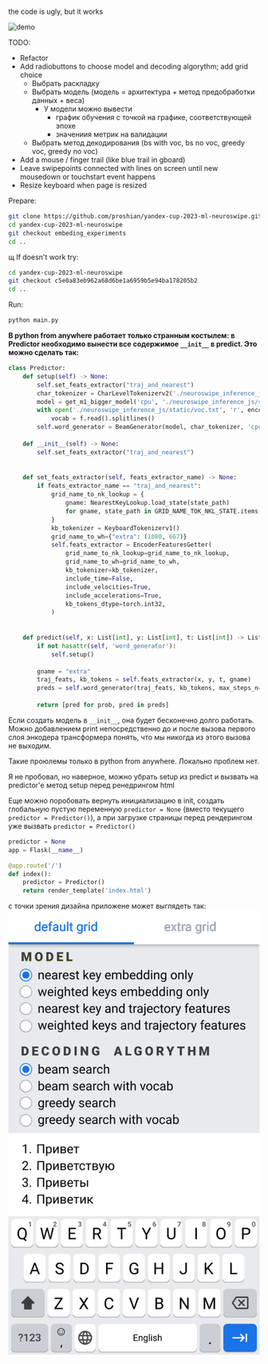 the code is ugly, but it works

![demo](https://github.com/proshian/yandex-cup-2023-ml-neuroswipe/assets/98213116/02a5c230-7eac-486e-b848-911adb1b4c2b)

TODO:
* Refactor
* Add radiobuttons to choose model and decoding algorythm; add grid choice
    * Выбрать раскладку
    * Выбрать модель (модель = архитектура + метод предобработки данных + веса)
        * У модели можно вывести
            * график обучения с точкой на графике, соответствующей эпохе
            * значениия метрик на валидации
    * Выбрать метод декодирования (bs with voc, bs no voc, greedy voc, greedy no voc)
* Add a mouse / finger trail (like blue trail in gboard)
* Leave swipepoints connected with lines on screen until new  mousedown or touchstart event happens
* Resize keyboard when page is resized

Prepare:
``` sh
git clone https://github.com/proshian/yandex-cup-2023-ml-neuroswipe.git
cd yandex-cup-2023-ml-neuroswipe
git checkout embeding_experiments
cd ..
```
щ
If doesn't work try:
``` sh
cd yandex-cup-2023-ml-neuroswipe
git checkout c5e0a83eb962a68d6be1a6959b5e94ba178205b2
cd ..
```

Run: 

``` sh
python main.py
```

**В python from anywhere работает только странным костылем: в Predictor необходимо вынести все содержимое `__init__` в predict. Это можно сделать так:**
``` python
class Predictor:
    def setup(self) -> None:
        self.set_feats_extractor("traj_and_nearest")
        char_tokenizer = CharLevelTokenizerv2('./neuroswipe_inference_js/static/voc.txt')
        model = get_m1_bigger_model('cpu', './neuroswipe_inference_js/static/m1_bigger_v2__2023_11_12__20_38_47__0.13129__greed_acc_0.86130__extra_l2_0_ls0_switch_2.pt')
        with open('./neuroswipe_inference_js/static/voc.txt', 'r', encoding='utf-8') as f:
            vocab = f.read().splitlines()
        self.word_generator = BeamGenerator(model, char_tokenizer, 'cpu', vocab, 34)

    def __init__(self) -> None:
        self.set_feats_extractor("traj_and_nearest")


    def set_feats_extractor(self, feats_extractor_name) -> None:
        if feats_extractor_name == "traj_and_nearest":
            grid_name_to_nk_lookup = {
                gname: NearestKeyLookup.load_state(state_path)
                for gname, state_path in GRID_NAME_TOK_NKL_STATE.items()
            }
            kb_tokenizer = KeyboardTokenizerv1()
            grid_name_to_wh={"extra": (1080, 667)}
            self.feats_extractor = EncoderFeaturesGetter(
                grid_name_to_nk_lookup=grid_name_to_nk_lookup,
                grid_name_to_wh=grid_name_to_wh,
                kb_tokenizer=kb_tokenizer,
                include_time=False,
                include_velocities=True,
                include_accelerations=True,
                kb_tokens_dtype=torch.int32,
            )


    def predict(self, x: List[int], y: List[int], t: List[int]) -> List[str]:
        if not hasattr(self, 'word_generator'):
            self.setup()

        gname = "extra"
        traj_feats, kb_tokens = self.feats_extractor(x, y, t, gname)
        preds = self.word_generator(traj_feats, kb_tokens, max_steps_n=25, return_hypotheses_n=4, beamsize=4)

        return [pred for prob, pred in preds]
```

Если создать модель в `__init__`, она будет бесконечно долго работать. Можно добавлением print непосредственно до и после вызова первого слоя энкодера трансформера понять, что мы никогда из этого вызова не выходим.

Такие проюлемы только в  python from anywhere. Локально проблем нет.

Я не пробовал, но  наверное, можно убрать setup из predict и вызвать на predictor'е метод setup перед ренедрингом html

Еще можно поробовать вернуть инициализацию в init, создать глобальную пустую переменную `predictor = None` (вместо текущего `predictor = Predictor()`), а при загрузке страницы перед рендерингом уже вызвать `predictor = Predictor()`

```python
predictor = None
app = Flask(__name__)
```

``` python
@app.route('/')
def index():
    predictor = Predictor()
    return render_template('index.html')
```

с точки зрения дизайна приложене может выглядеть так:
![design](design_idea.svg)